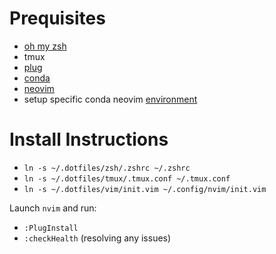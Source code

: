 # Prequisites
* [oh my zsh](https://github.com/robbyrussell/oh-my-zsh)
* tmux
* [plug](https://github.com/junegunn/vim-plug)
* [conda](https://www.digitalocean.com/community/tutorials/how-to-install-anaconda-on-ubuntu-18-04-quickstart)
* [neovim](https://github.com/neovim/neovim)
* setup specific conda neovim [environment](https://gist.github.com/yeekeiji/8143b9174f87715f95aa14dd99679b5f)

# Install Instructions
* `ln -s ~/.dotfiles/zsh/.zshrc ~/.zshrc`
* `ln -s ~/.dotfiles/tmux/.tmux.conf ~/.tmux.conf`
* `ln -s ~/.dotfiles/vim/init.vim ~/.config/nvim/init.vim`

Launch `nvim` and run:
* `:PlugInstall`
* `:checkHealth` (resolving any issues)
